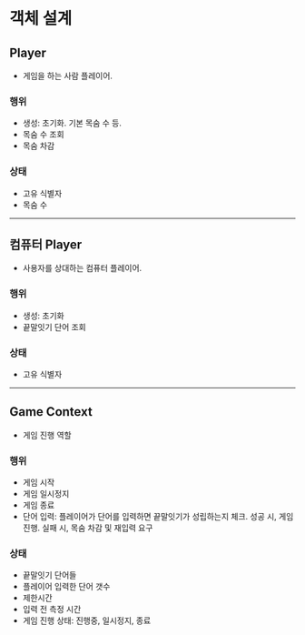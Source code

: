 # 객체 설계

## Player

- 게임을 하는 사람 플레이어.

### 행위

- 생성: 초기화. 기본 목숨 수 등.
- 목숨 수 조회
- 목숨 차감

### 상태

- 고유 식별자
- 목숨 수

---

## 컴퓨터 Player

- 사용자를 상대하는 컴퓨터 플레이어.

### 행위

- 생성: 초기화
- 끝말잇기 단어 조회

### 상태

- 고유 식별자

---

## Game Context

- 게임 진행 역할

### 행위

- 게임 시작
- 게임 일시정지
- 게임 종료
- 단어 입력: 플레이어가 단어를 입력하면 끝말잇기가 성립하는지 체크. 성공 시, 게임 진행. 실패 시, 목숨 차감 및 재입력 요구

### 상태

- 끝말잇기 단어들
- 플레이어 입력한 단어 갯수
- 제한시간
- 입력 전 측정 시간
- 게임 진행 상태: 진행중, 일시정지, 종료
